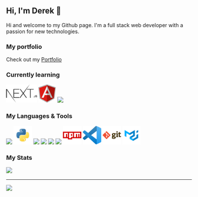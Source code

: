 ## Hi, I'm Derek 👋

Hi and welcome to my Github page. I'm a full stack web developer with a passion for new technologies.

### My portfolio
<p>Check out my <a href="https://eager-sinoussi-70fd0c.netlify.app">Portfolio</a></p>

### Currently learning
<a src="https://nextjs.org"><img height = "50" src="https://github.com/wolfwood87/logos/blob/main/logos%20(4).png"/></a> <a src="https://angular.io"><img height = "50" src="https://github.com/wolfwood87/logos/blob/main/logos%20(1).svg"/></a>
<a src="https://www.typescriptlang.org/"><img height = "50" src="https://img.icons8.com/color/48/000000/typescript.png"/></a>

### My Languages & Tools
<a src="https://www.javascript.com/"><img height = "50" src="https://img.icons8.com/color/48/000000/javascript.png"/></a>
<a src="https://www.python.org/"><img height = "50" src="https://raw.githubusercontent.com/github/explore/80688e429a7d4ef2fca1e82350fe8e3517d3494d/topics/python/python.png"/></a>
<a src="https://reactjs.org/"><img height = "50" src="https://img.icons8.com/color/48/000000/react-native.png"/></a>
<a src="https://nodejs.org/"><img height = "50" src="https://img.icons8.com/color/48/000000/nodejs.png"/></a>
<a src="https://www.w3schools.com/css/"><img height = "50" src="https://img.icons8.com/color/48/000000/css3.png"/></a>
<a src="https://www.w3schools.com/html/"><img height = "50" src="https://img.icons8.com/color/48/000000/html-5.png"/></a>
<a src="https://www.npmjs.com"><img height = "50" src="https://github.com/wolfwood87/logos/blob/main/68747470733a2f2f696d672e69636f6e73382e636f6d2f636f6c6f722f34382f3030303030302f6e706d2e706e67.png"/></a>
<a src="https://code.visualstudio.com"><img height = "50" src="https://github.com/wolfwood87/logos/blob/main/logos%20(3).png"/></a>
<a src="https://git-scm.com"><img height = "50" src="https://github.com/wolfwood87/logos/blob/main/logos%20(2).png"/></a>
<a src="https://material-ui.com"><img height = "50" src="https://github.com/wolfwood87/logos/blob/main/logos%20(5).png"/></a>
### My Stats

<a href="https://github.com/wolfwood87">
  <img src="https://github-readme-stats.vercel.app/api?username=wolfwood87&show_icons=true&hide_border=true" />
</a>

---

<a href="https://github.com/wolfwood87">
  <img src="https://github-readme-stats.vercel.app/api/top-langs/?username=wolfwood87&layout=compact" />
</a>
